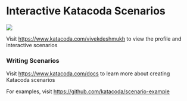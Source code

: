 # Interactive Katacoda Scenarios

[![](http://shields.katacoda.com/katacoda/vivekdeshmukh/count.svg)](https://www.katacoda.com/vivekdeshmukh "Get your profile on Katacoda.com")

Visit https://www.katacoda.com/vivekdeshmukh to view the profile and interactive scenarios

### Writing Scenarios
Visit https://www.katacoda.com/docs to learn more about creating Katacoda scenarios

For examples, visit https://github.com/katacoda/scenario-example
